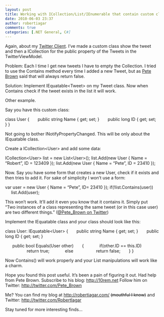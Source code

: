 ```yaml
---
layout: post
title: Working with ICollection/List/IEnumerable that contain custom classes
date: 2010-06-03 23:37
author: robertiagar
comments: true
categories: [.NET General, C#]
---
```

Again, about my <a href="http://xbladegraphix.co.cc/TwitBy">Twitter Client</a>. I’ve made a custom class show the tweet and then a ICollection for the public property of the Tweets in the TwitterViewModel.

<!--more-->

Problem: Each I time I get new tweets I have to empty the Collection. I tried to use the Contains method every time I added a new Tweet, but as <a href="http://10rem.net">Pete Brown</a> said that will always return false.

Solution: Implement IEquatable&lt;Tweet&gt; on my Tweet class. Now when Contains check if the tweet exists in the list it will work.

Other example.

Say you have this custom class:

class User
{
      public string Name { get; set; }
      public long ID { get; set; }
}

Not going to bother INotifyPropertyChanged. This will be only about the IEquatable class.

Create a ICollection&lt;User&gt; and add some data:

ICollection&lt;User&gt; list = new List&lt;User&gt;();
list.Add(new User { Name = “Robert”, ID = 123409 });
list.Add(new User { Name = “Pete”, ID = 23410 });

Now. Say you have some form that creates a new User, check if it exists and then tries to add it. For sake of simplicity I won’t use a form:

var user = new User { Name = “Pete”, ID= 23410 });
if(!list.Contains(user))
     list.Add(user);

This won’t work. It’ll add it even you know that it contains it. Simply put “Two instances of a class representing the same tweet (or in this case user) are two different things.” (<a href="http://twitter.com/Pete_Brown/status/15341247123">@Pete_Brown on Twitter</a>)

Implement the IEquatable class and your class should look like this:

class User: IEquatable&lt;User&gt;
{
      public string Name { get; set; }
      public long ID { get; set; }

      public bool Equals(User other)
      {
            if(other.ID == this.ID)
                  return true;
            else
                  return false;
      }
}

Now Contains() will work properly and your List manipulations will work like a charm.

Hope you found this post useful. It’s been a pain of figuring it out. Had help from Pete Brown.
Subscribe to his blog: <a href="http://10rem.net">http://10rem.net</a>
Follow him on Twitter: <a href="http://twitter.com/Pete_Brown">http://twitter.com/Pete_Brown</a>

Me? You can find my blog at <a href="http://robertiagar.com/">http://robertiagar.com/</a> ~~(mouthful I know)~~ and Twitter: <a href="http://twitter.com/RobertIagar">http://twitter.com/RobertIagar</a>

Stay tuned for more interesting finds…
